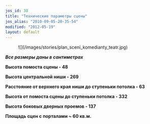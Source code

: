 ```yaml
---
jos_id: 38
title: "Технические параметры сцены"
jos_alias: "2010-09-05-20-35-54"
modified: "2012-05-19"
layout: default
---
```


<figure>
![](/images/stories/plan_sceni_komedianty_teatr.jpg)
</figure>

_**Все размеры даны в сантиметрах**_

**Высота помоста сцены - 48**

**Высота центральной ниши - 269**

**Расстояние от верхнего края ниши до ступеньки потолка - 63**

**Высота от помоста сцены до ступеньки потолка - 332**

**Высота боковых дверных проемов - 137**

**Площадь сцен с порталами ~ 60 кв.м.**

